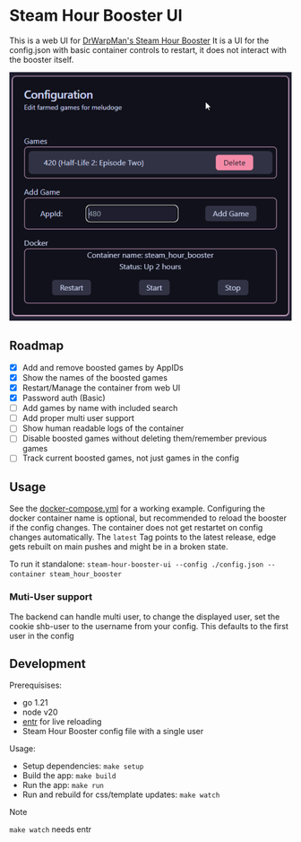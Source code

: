 # Steam Hour Booster UI

This is a web UI for [DrWarpMan's Steam Hour Booster](https://github.com/DrWarpMan/steam-hour-booster)
It is a UI for the config.json with basic container controls to restart, it does not interact with the booster itself.

![Screenshot of the app](https://raw.githubusercontent.com/Joniator/steam-hour-booster-ui/main/.github/screenshot.png)

## Roadmap

- [x] Add and remove boosted games by AppIDs
- [x] Show the names of the boosted games
- [x] Restart/Manage the container from web UI
- [x] Password auth (Basic)
- [ ] Add games by name with included search
- [ ] Add proper multi user support
- [ ] Show human readable logs of the container
- [ ] Disable boosted games without deleting them/remember previous games
- [ ] Track current boosted games, not just games in the config

## Usage

See the [docker-compose.yml](https://github.com/Joniator/steam-hour-booster-ui/blob/main/docker-compose.yml) for a working example.
Configuring the docker container name is optional, but recommended to reload the booster if the config changes.
The container does not get restartet on config changes automatically.
The `latest` Tag points to the latest release, edge gets rebuilt on main pushes and might be in a broken state.

To run it standalone: `steam-hour-booster-ui --config ./config.json --container steam_hour_booster`

### Muti-User support

The backend can handle multi user, to change the displayed user, set the cookie shb-user to the username from your config. This defaults to the first user in the config

## Development

Prerequisises:
- go 1.21
- node v20
- [entr](https://github.com/eradman/entr) for live reloading
- Steam Hour Booster config file with a single user

Usage:
- Setup dependencies: `make setup`
- Build the app: `make build`
- Run the app: `make run`
- Run and rebuild for css/template updates: `make watch`
> [!NOTE]
> `make watch` needs entr

